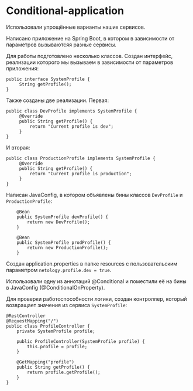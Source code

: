 # Conditional-application

Использовали упрощённые варианты наших сервисов. 

Написано приложение на Spring Boot, в котором в зависимости от параметров вызываютсяя разные сервисы. 

Для работы подготовлено несколько классов.
Создан интерфейс, реализации которого мы вызываем в зависимости от параметров приложения:

```$java
public interface SystemProfile {
     String getProfile();
}
``` 

Также созданы две реализации.
Первая:

```$java
public class DevProfile implements SystemProfile {
     @Override
     public String getProfile() {
         return "Current profile is dev";
     }
}
``` 

И вторая:

```$java
public class ProductionProfile implements SystemProfile {
     @Override
     public String getProfile() {
         return "Current profile is production";
     }
}
``` 

Написан JavaConfig, в котором объявлены бины классов `DevProfile` и `ProductionProfile`:

```$java
    @Bean
    public SystemProfile devProfile() {
        return new DevProfile();
    }

    @Bean
    public SystemProfile prodProfile() {
        return new ProductionProfile();
    }
```
    
Создан application.properties в папке resources с  пользовательским параметром `netology.profile.dev = true`.

Использовали одну из аннотаций @Conditional и поместили её на бины в JavaConfig (@ConditionalOnProperty).

Для проверки работоспособности логики, создан контроллер, который возвращает значения из сервиса `SystemProfile`:

```$java
@RestController
@RequestMapping("/")
public class ProfileController {
    private SystemProfile profile;

    public ProfileController(SystemProfile profile) {
        this.profile = profile;
    }

    @GetMapping("profile")
    public String getProfile() {
        return profile.getProfile();
    }
}
```
